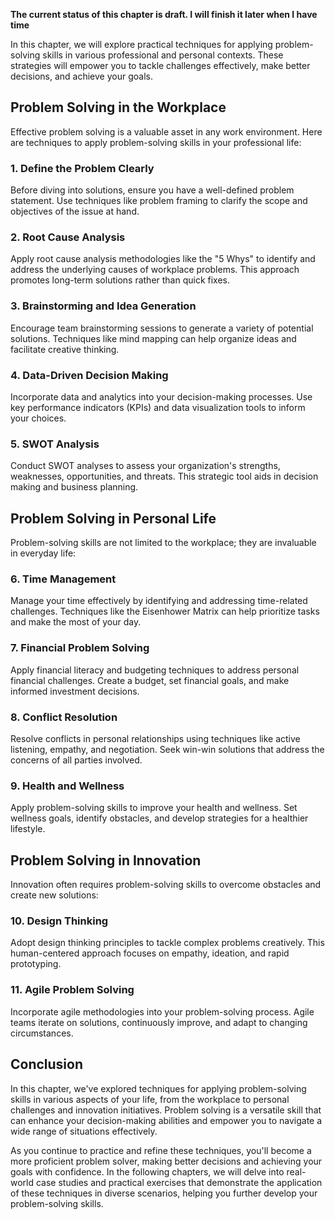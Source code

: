 **The current status of this chapter is draft. I will finish it later when I have time**

In this chapter, we will explore practical techniques for applying problem-solving skills in various professional and personal contexts. These strategies will empower you to tackle challenges effectively, make better decisions, and achieve your goals.

Problem Solving in the Workplace
--------------------------------

Effective problem solving is a valuable asset in any work environment. Here are techniques to apply problem-solving skills in your professional life:

### 1. **Define the Problem Clearly**

Before diving into solutions, ensure you have a well-defined problem statement. Use techniques like problem framing to clarify the scope and objectives of the issue at hand.

### 2. **Root Cause Analysis**

Apply root cause analysis methodologies like the "5 Whys" to identify and address the underlying causes of workplace problems. This approach promotes long-term solutions rather than quick fixes.

### 3. **Brainstorming and Idea Generation**

Encourage team brainstorming sessions to generate a variety of potential solutions. Techniques like mind mapping can help organize ideas and facilitate creative thinking.

### 4. **Data-Driven Decision Making**

Incorporate data and analytics into your decision-making processes. Use key performance indicators (KPIs) and data visualization tools to inform your choices.

### 5. **SWOT Analysis**

Conduct SWOT analyses to assess your organization's strengths, weaknesses, opportunities, and threats. This strategic tool aids in decision making and business planning.

Problem Solving in Personal Life
--------------------------------

Problem-solving skills are not limited to the workplace; they are invaluable in everyday life:

### 6. **Time Management**

Manage your time effectively by identifying and addressing time-related challenges. Techniques like the Eisenhower Matrix can help prioritize tasks and make the most of your day.

### 7. **Financial Problem Solving**

Apply financial literacy and budgeting techniques to address personal financial challenges. Create a budget, set financial goals, and make informed investment decisions.

### 8. **Conflict Resolution**

Resolve conflicts in personal relationships using techniques like active listening, empathy, and negotiation. Seek win-win solutions that address the concerns of all parties involved.

### 9. **Health and Wellness**

Apply problem-solving skills to improve your health and wellness. Set wellness goals, identify obstacles, and develop strategies for a healthier lifestyle.

Problem Solving in Innovation
-----------------------------

Innovation often requires problem-solving skills to overcome obstacles and create new solutions:

### 10. **Design Thinking**

Adopt design thinking principles to tackle complex problems creatively. This human-centered approach focuses on empathy, ideation, and rapid prototyping.

### 11. **Agile Problem Solving**

Incorporate agile methodologies into your problem-solving process. Agile teams iterate on solutions, continuously improve, and adapt to changing circumstances.

Conclusion
----------

In this chapter, we've explored techniques for applying problem-solving skills in various aspects of your life, from the workplace to personal challenges and innovation initiatives. Problem solving is a versatile skill that can enhance your decision-making abilities and empower you to navigate a wide range of situations effectively.

As you continue to practice and refine these techniques, you'll become a more proficient problem solver, making better decisions and achieving your goals with confidence. In the following chapters, we will delve into real-world case studies and practical exercises that demonstrate the application of these techniques in diverse scenarios, helping you further develop your problem-solving skills.
